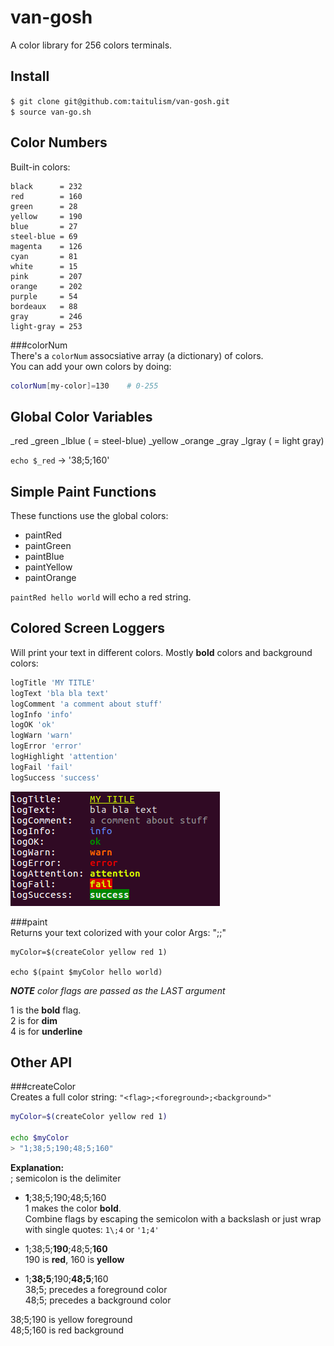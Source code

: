 van-gosh
========
A color library for 256 colors terminals.



Install
-------
`$ git clone git@github.com:taitulism/van-gosh.git`  
`$ source van-go.sh`



Color Numbers
-------------
Built-in colors:
```
black      = 232
red        = 160
green      = 28
yellow     = 190
blue       = 27
steel-blue = 69
magenta    = 126
cyan       = 81
white      = 15
pink       = 207
orange     = 202
purple     = 54
bordeaux   = 88
gray       = 246
light-gray = 253
```


###colorNum  
There's a `colorNum` assocsiative array (a dictionary) of colors.  
You can add your own colors by doing: 
```sh
colorNum[my-color]=130    # 0-255
```


Global Color Variables
----------------------
_red
_green
_lblue  ( = steel-blue)
_yellow
_orange
_gray
_lgray ( = light gray)

`echo $_red` -> '38;5;160'



Simple Paint Functions
----------------------
These functions use the global colors:
* paintRed
* paintGreen
* paintBlue
* paintYellow
* paintOrange

`paintRed hello world` will echo a red string.



Colored Screen Loggers
----------------------
Will print your text in different colors. Mostly **bold** colors and background colors:
```sh
logTitle 'MY TITLE'
logText 'bla bla text'
logComment 'a comment about stuff'
logInfo 'info'
logOK 'ok'
logWarn 'warn'
logError 'error'
logHighlight 'attention'
logFail 'fail'
logSuccess 'success'
```
![loggers examples](https://raw.githubusercontent.com/taitulism/van-gosh/master/logs-example.png)



###paint  
Returns your text colorized with your color
Args: "<foreground>;<background>;<flag>"
```
myColor=$(createColor yellow red 1)

echo $(paint $myColor hello world)
```
***NOTE** color flags are passed as the LAST argument*

1 is the **bold** flag.  
2 is for **dim**  
4 is for __underline__



Other API
---------
###createColor  
Creates a full color string: `"<flag>;<foreground>;<background>"`
```sh
myColor=$(createColor yellow red 1)

echo $myColor
> "1;38;5;190;48;5;160"
```
**Explanation:**  
; semicolon is the delimiter  

* **1**;38;5;190;48;5;160  
1 makes the color **bold**.  
Combine flags by escaping the semicolon with a backslash or just wrap with single quotes: `1\;4` or `'1;4'`

* 1;38;5;**190**;48;5;**160**    
190 is **red**, 160 is **yellow**

* 1;**38;5**;190;**48;5**;160  
38;5; precedes a foreground color  
48;5; precedes a background color

38;5;190 is yellow foreground  
48;5;160 is red background




